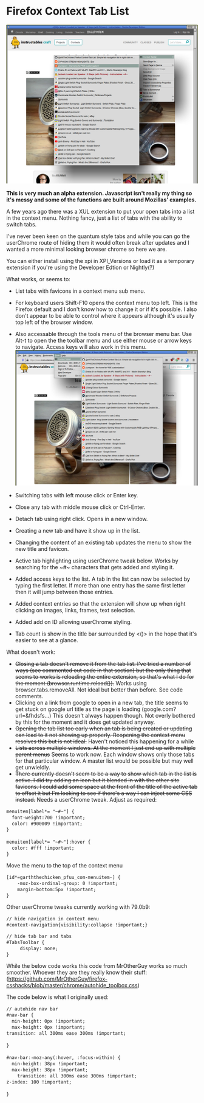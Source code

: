 # Firefox Context Tab List

![Image showing the context menu tab list](contextmenu.jpg?raw=true "Firefox Context Tab List right click menu")

**This is very much an alpha extension. Javascript isn't really my thing so it's messy and some of the functions are built around Mozillas' examples.**

A few years ago there was a XUL extension to put your open tabs into a list in the context menu. Nothing fancy, just a list of tabs with the ability to switch tabs.

I've never been keen on the quantum style tabs and while you can go the userChrome route of hiding them it would often break after updates and I wanted a more minimal looking browser chrome so here we are.

You can either install using the xpi in XPI_Versions or load it as a temporary extension if you're using the Developer Edtion or Nightly(?)

What works, or seems to:

* List tabs with favicons in a context menu sub menu.
* For keyboard users Shift-F10 opens the context menu top left. This is the Firefox default and I don't know how to change it or if it's possible. I also don't appear to be able to control where it appears although it's usually top left of the browser window.
* Also accessable through the tools menu of the browser menu bar. Use Alt-t to open the the toolbar menu and use either mouse or arrow keys to navigate. Access keys will also work in this menu.
![Image showing the tab list via the menubar](menubar.jpg?raw=true "Firefox Context Tab List menu bar")

* Switching tabs with left mouse click or Enter key.
* Close any tab with middle mouse click or Ctrl-Enter.
* Detach tab using right click. Opens in a new window.
* Creating a new tab and have it show up in the list.
* Changing the content of an existing tab updates the menu to show the new title and favicon.
* Active tab highlighting using userChrome tweak below. Works by searching for the ~#~ characters that gets added and styling it.
* Added access keys to the list. A tab in the list can now be selected by typing the first letter. If more than one entry has the same first letter then it will jump between those entries.
* Added context entries so that the extension will show up when right clicking on images, links, frames, text selection.
* Added add on ID allowing userChrome styling.
* Tab count is show in the title bar surrounded by <()> in the hope that it's easier to see at a glance.


What doesn't work:

* ~~Closing a tab doesn't remove it from the tab list. I've tried a number of ways (see commented out code in that section) but the only thing that seems to works is reloading the entire extension, so that's what I do for the moment (browser.runtime.reload()).~~ Works using browser.tabs.removeAll. Not ideal but better than before. See code comments.
* Clicking on a link from google to open in a new tab, the title seems to get stuck on google url title as the page is loading (google.com?url=&fhdsfs...) This doesn't always happen though. Not overly bothered by this for the moment and it does get updated anyway.
* ~~Opening the tab list too early when an tab is being created or updating can lead to it not showing up properly. Reopening the context menu resolves this but is not ideal.~~ Haven't noticed this happening for a while 
* ~~Lists across multiple windows. At the moment I just end up with multiple parent menus~~ Seems to work now. Each window shows only those tabs for that particular window. A master list would be possible but may well get unwieldly.
* ~~There currently doesn't seem to be a way to show which tab in the list is active. I did try adding an icon but it blended in with the other site favicons. I could add some space at the front of the title of the active tab to offset it but I'm looking to see if there's a way I can inject some CSS instead.~~ Needs a userChrome tweak. Adjust as required:
```
menuitem[label*= "~#~"] {
  font-weight:700 !important; 
  color: #900009 !important;
}

menuitem[label*= "~#~"]:hover {
  color: #fff !important;
}

```
Move the menu to the top of the context menu
```
[id*=garththechicken_pfuu_com-menuitem-] {
	-moz-box-ordinal-group: 0 !important; 
	margin-bottom:5px !important;
} 
```

Other userChrome tweaks currently working with 79.0b9:
```
// hide navigation in context menu
#context-navigation{visibility:collapse !important;}
```
```
// hide tab bar and tabs
#TabsToolbar {
     display: none; 
}
```
While the below code works this code from MrOtherGuy works so much smoother. Whoever they are they really know their stuff:
(https://github.com/MrOtherGuy/firefox-csshacks/blob/master/chrome/autohide_toolbox.css)

The code below is what I originally used:

```
// autohide nav bar
#nav-bar {
  min-height: 0px !important;
  max-height: 0px !important;
transition: all 300ms ease 300ms !important; 

}

#nav-bar:-moz-any(:hover, :focus-within) {
  min-height: 38px !important;
  max-height: 38px !important;
    transition: all 300ms ease 300ms !important; 
z-index: 100 !important; 

}
```

